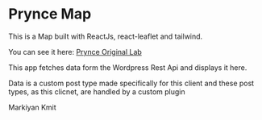 # Prynce Map

This is a Map built with ReactJs, react-leaflet and tailwind.

You can see it here: [Prynce Original Lab](https://www.prynce.it/negozio/mappa)

This app fetches data form the Wordpress Rest Api and displays it here.

Data is a custom post type made specifically for this client and these post types, as this clicnet, are handled by a custom plugin

Markiyan Kmit
